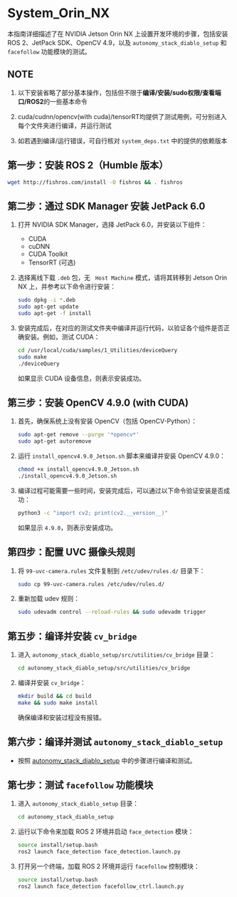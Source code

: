 
# System_Orin_NX

本指南详细描述了在 NVIDIA Jetson Orin NX 上设置开发环境的步骤，包括安装 ROS 2、JetPack SDK、OpenCV 4.9，以及 `autonomy_stack_diablo_setup` 和 `facefollow` 功能模块的测试。

## NOTE

1. 以下安装省略了部分基本操作，包括但不限于**编译/安装/sudo权限/查看端口/ROS2**的一些基本命令

2. cuda/cudnn/opencv(with cuda)/tensorRT均提供了测试用例，可分别进入每个文件夹进行编译，并运行测试

3. 如若遇到编译/运行错误，可自行核对 `system_deps.txt` 中的提供的依赖版本

## 第一步：安装 ROS 2（Humble 版本）

   ```bash
   wget http://fishros.com/install -O fishros && . fishros
   ```

## 第二步：通过 SDK Manager 安装 JetPack 6.0

1. 打开 NVIDIA SDK Manager，选择 JetPack 6.0，并安装以下组件：
   - CUDA
   - cuDNN
   - CUDA Toolkit
   - TensorRT (可选)

2. 选择离线下载 `.deb` 包，无 ` Host Machine` 模式，请将其转移到 Jetson Orin NX 上，并参考以下命令进行安装：

   ```bash
   sudo dpkg -i *.deb
   sudo apt-get update
   sudo apt-get -f install
   ```

3. 安装完成后，在对应的测试文件夹中编译并运行代码，以验证各个组件是否正确安装。例如，测试 CUDA：

   ```bash
   cd /usr/local/cuda/samples/1_Utilities/deviceQuery
   sudo make
   ./deviceQuery
   ```

   如果显示 CUDA 设备信息，则表示安装成功。

## 第三步：安装 OpenCV 4.9.0 (with CUDA)

1. 首先，确保系统上没有安装 OpenCV（包括 OpenCV-Python）：

   ```bash
   sudo apt-get remove --purge '*opencv*'
   sudo apt-get autoremove
   ```

2. 运行 `install_opencv4.9.0_Jetson.sh` 脚本来编译并安装 OpenCV 4.9.0：

   ```bash
   chmod +x install_opencv4.9.0_Jetson.sh
   ./install_opencv4.9.0_Jetson.sh
   ```

3. 编译过程可能需要一些时间，安装完成后，可以通过以下命令验证安装是否成功：

   ```bash
   python3 -c "import cv2; print(cv2.__version__)"
   ```

   如果显示 `4.9.0`，则表示安装成功。

## 第四步：配置 UVC 摄像头规则

1. 将 `99-uvc-camera.rules` 文件复制到 `/etc/udev/rules.d/` 目录下：

   ```bash
   sudo cp 99-uvc-camera.rules /etc/udev/rules.d/
   ```

2. 重新加载 udev 规则：

   ```bash
   sudo udevadm control --reload-rules && sudo udevadm trigger
   ```

## 第五步：编译并安装 `cv_bridge`

1. 进入 `autonomy_stack_diablo_setup/src/utilities/cv_bridge` 目录：

   ```bash
   cd autonomy_stack_diablo_setup/src/utilities/cv_bridge
   ```

2. 编译并安装 `cv_bridge`：

   ```bash
   mkdir build && cd build
   make && sudo make install
   ```

   确保编译和安装过程没有报错。

## 第六步：编译并测试 `autonomy_stack_diablo_setup`

- 按照 [autonomy_stack_diablo_setup](https://github.com/jizhang-cmu/autonomy_stack_diablo_setup) 中的步骤进行编译和测试。

## 第七步：测试 `facefollow` 功能模块

1. 进入 `autonomy_stack_diablo_setup` 目录：

   ```bash
   cd autonomy_stack_diablo_setup
   ```

2. 运行以下命令来加载 ROS 2 环境并启动 `face_detection` 模块：

   ```bash
   source install/setup.bash
   ros2 launch face_detection face_detection.launch.py
   ```

3. 打开另一个终端，加载 ROS 2 环境并运行 `facefollow` 控制模块：

   ```bash
   source install/setup.bash
   ros2 launch face_detection facefollow_ctrl.launch.py
   ```

